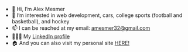 - 👋 Hi, I’m Alex Mesmer
- 👀 I’m interested in web development, cars, college sports (football and basketball), and hockey
- 📫 I can be reached at my email: amesmer32@gmail.com
- 🧑🏻‍💻 My [LinkedIn profile](https://www.linkedin.com/in/alex-mesmer-40a93b198/)
- 🏠 And you can also visit my personal site [HERE!](https://www.alexmesmer.dev)


<!---
mez32/mez32 is a ✨ special ✨ repository because its `README.md` (this file) appears on your GitHub profile.
You can click the Preview link to take a look at your changes.
--->
